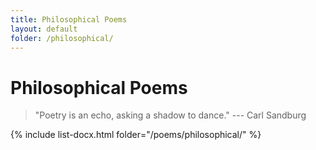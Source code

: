 ```yaml
---
title: Philosophical Poems
layout: default
folder: /philosophical/
---
```


# Philosophical Poems

> "Poetry is an echo, asking a shadow to dance." --- Carl Sandburg

{% include list-docx.html folder="/poems/philosophical/" %}
